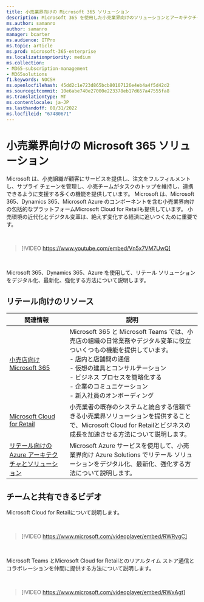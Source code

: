```yaml
---
title: 小売業界向けの Microsoft 365 ソリューション
description: Microsoft 365 を使用した小売業界向けのソリューションとアーキテクチャのリソースについて説明します
ms.author: samanro
author: samanro
manager: bcarter
ms.audience: ITPro
ms.topic: article
ms.prod: microsoft-365-enterprise
ms.localizationpriority: medium
ms.collection:
- M365-subscription-management
- M365solutions
f1.keywords: NOCSH
ms.openlocfilehash: 45dd2c1e723d865bcb80107126e4eb4a4f5d42d2
ms.sourcegitcommit: 10e6abe740e27000e223378eb17d657a47555fa8
ms.translationtype: MT
ms.contentlocale: ja-JP
ms.lasthandoff: 08/31/2022
ms.locfileid: "67480671"
---
```

# <a name="microsoft-365-solutions-for-the-retail-industry"></a>小売業界向けの Microsoft 365 ソリューション

Microsoft は、小売組織が顧客にサービスを提供し、注文をフルフィルメントし、サプライ チェーンを管理し、小売チームがタスクのトップを維持し、連携できるように支援する多くの機能を提供しています。 Microsoft は、Microsoft 365、Dynamics 365、Microsoft Azure のコンポーネントを含む小売業界向けの包括的なプラットフォームMicrosoft Cloud for Retailも提供しています。 小売環境の近代化とデジタル変革は、絶えず変化する経済に追いつくために重要です。

<br>

> [!VIDEO https://www.youtube.com/embed/Vn5x7VM7UwQ]

<br>

Microsoft 365、Dynamics 365、Azure を使用して、リテール ソリューションをデジタル化、最新化、強化する方法について説明します。

## <a name="resources-for-retail"></a>リテール向けのリソース

|関連情報 |説明  |
|---------|---------|
|[小売店向け Microsoft 365](../frontline/teams-for-retail-landing-page.md)    |  Microsoft 365 と Microsoft Teams では、小売店の組織の日常業務やデジタル変革に役立ついくつもの機能を提供しています。 <br>- 店内と店舗間の通信 <br>- 仮想の建具とコンサルテーション <br>- ビジネス プロセスを簡略化する <br>- 企業のコミュニケーション <br>- 新入社員のオンボーディング    |
|[Microsoft Cloud for Retail](/industry/retail/overview)  | 小売業者の既存のシステムと統合する信頼できる小売業界ソリューションを提供することで、Microsoft Cloud for Retailとビジネスの成長を加速させる方法について説明します。     |
|[リテール向けの Azure アーキテクチャとソリューション](/azure/architecture/industries/retail)| Microsoft Azure サービスを使用して、小売業界向け Azure Solutions でリテール ソリューションをデジタル化、最新化、強化する方法について説明します。 |

## <a name="videos-you-can-share-with-your-team"></a>チームと共有できるビデオ

Microsoft Cloud for Retailについて説明します。

<br>

> [!VIDEO https://www.microsoft.com/videoplayer/embed/RWRygC]

<br>

Microsoft Teams とMicrosoft Cloud for Retailとのリアルタイム ストア通信とコラボレーションを仲間に提供する方法について説明します。

<br>

> [!VIDEO https://www.microsoft.com/videoplayer/embed/RWxAgt]

<br>